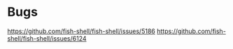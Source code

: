 # Bugs

https://github.com/fish-shell/fish-shell/issues/5186
https://github.com/fish-shell/fish-shell/issues/6124

